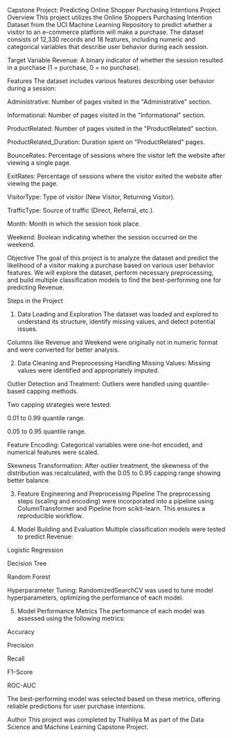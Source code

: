 Capstone Project: Predicting Online Shopper Purchasing Intentions
Project Overview
This project utilizes the Online Shoppers Purchasing Intention Dataset from the UCI Machine Learning Repository to predict whether a visitor to an e-commerce platform will make a purchase. The dataset consists of 12,330 records and 18 features, including numeric and categorical variables that describe user behavior during each session.

Target Variable
Revenue: A binary indicator of whether the session resulted in a purchase (1 = purchase, 0 = no purchase).

Features
The dataset includes various features describing user behavior during a session:

Administrative: Number of pages visited in the "Administrative" section.

Informational: Number of pages visited in the "Informational" section.

ProductRelated: Number of pages visited in the "ProductRelated" section.

ProductRelated_Duration: Duration spent on "ProductRelated" pages.

BounceRates: Percentage of sessions where the visitor left the website after viewing a single page.

ExitRates: Percentage of sessions where the visitor exited the website after viewing the page.

VisitorType: Type of visitor (New Visitor, Returning Visitor).

TrafficType: Source of traffic (Direct, Referral, etc.).

Month: Month in which the session took place.

Weekend: Boolean indicating whether the session occurred on the weekend.

Objective
The goal of this project is to analyze the dataset and predict the likelihood of a visitor making a purchase based on various user behavior features. We will explore the dataset, perform necessary preprocessing, and build multiple classification models to find the best-performing one for predicting Revenue.

Steps in the Project
1. Data Loading and Exploration
The dataset was loaded and explored to understand its structure, identify missing values, and detect potential issues.

Columns like Revenue and Weekend were originally not in numeric format and were converted for better analysis.

2. Data Cleaning and Preprocessing
Handling Missing Values: Missing values were identified and appropriately imputed.

Outlier Detection and Treatment: Outliers were handled using quantile-based capping methods.

Two capping strategies were tested:

0.01 to 0.99 quantile range.

0.05 to 0.95 quantile range.

Feature Encoding: Categorical variables were one-hot encoded, and numerical features were scaled.

Skewness Transformation: After outlier treatment, the skewness of the distribution was recalculated, with the 0.05 to 0.95 capping range showing better balance.

3. Feature Engineering and Preprocessing Pipeline
The preprocessing steps (scaling and encoding) were incorporated into a pipeline using ColumnTransformer and Pipeline from scikit-learn. This ensures a reproducible workflow.

4. Model Building and Evaluation
Multiple classification models were tested to predict Revenue:

Logistic Regression

Decision Tree

Random Forest

Hyperparameter Tuning: RandomizedSearchCV was used to tune model hyperparameters, optimizing the performance of each model.

5. Model Performance Metrics
The performance of each model was assessed using the following metrics:

Accuracy

Precision

Recall

F1-Score

ROC-AUC

The best-performing model was selected based on these metrics, offering reliable predictions for user purchase intentions.

Author
This project was completed by Thahliya M as part of the Data Science and Machine Learning Capstone Project.

